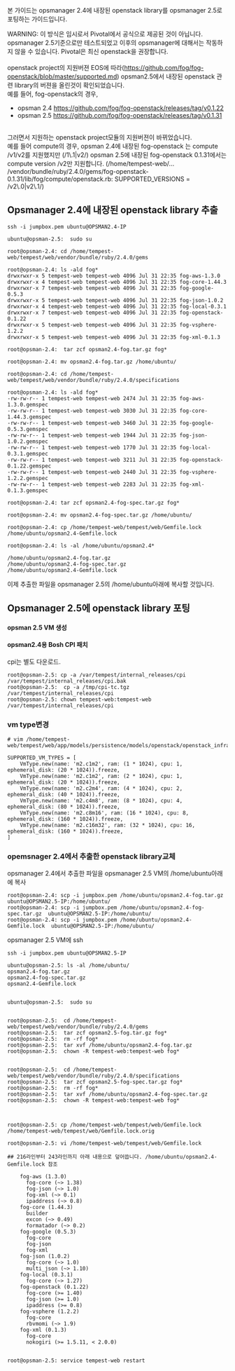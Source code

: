 본 가이드는 opsmanager 2.4에 내장된 openstack library를 opsmanager 2.5로 포팅하는 가이드입니다.<br>

WARNING: 이 방식은 임시로서 Pivotal에서 공식으로 제공된 것이 아닙니다. opsmanager 2.5기준으로만 테스트되었고 이후의 opsmanager에 대해서는 작동하지 않을 수 있습니다. Pivotal은 최신 openstack을 권장합니다. 
<br><br>
openstack project의 지원버젼 EOS에 따라(https://github.com/fog/fog-openstack/blob/master/supported.md) opsman2.5에서 내장된 openstack 관련 library의 버젼을 올린것이 확인되었습니다.<br>
예를 들어, fog-openstack의 경우,<br>
- opsman 2.4 https://github.com/fog/fog-openstack/releases/tag/v0.1.22
- opsman 2.5 https://github.com/fog/fog-openstack/releases/tag/v0.1.31
<br>
그러면서 지원하는  openstack project모듈의 지원버젼이 바뀌었습니다.<br>
예를 들어 compute의 경우, opsman 2.4에 내장된 fog-openstack 는 compute /v1/v2를  지원했지만 (/1\.1|v2/) opsman 2.5에 내장된 fog-openstack 0.1.31에서는 compute version /v2만 지원합니다. (/home/tempest-web/... /vendor/bundle/ruby/2.4.0/gems/fog-openstack-0.1.31/lib/fog/compute/openstack.rb:      SUPPORTED_VERSIONS = /v2\.0|v2\.1/)
<br>


## Opsmanager 2.4에 내장된 openstack library 추출

```
ssh -i jumpbox.pem ubuntu@OPSMAN2.4-IP

ubuntu@opsman-2.5:  sudo su

root@opsman-2.4: cd /home/tempest-web/tempest/web/vendor/bundle/ruby/2.4.0/gems

root@opsman-2.4: ls -ald fog*
drwxrwxr-x 5 tempest-web tempest-web 4096 Jul 31 22:35 fog-aws-1.3.0
drwxrwxr-x 4 tempest-web tempest-web 4096 Jul 31 22:35 fog-core-1.44.3
drwxrwxr-x 7 tempest-web tempest-web 4096 Jul 31 22:35 fog-google-0.5.3
drwxrwxr-x 5 tempest-web tempest-web 4096 Jul 31 22:35 fog-json-1.0.2
drwxrwxr-x 4 tempest-web tempest-web 4096 Jul 31 22:35 fog-local-0.3.1
drwxrwxr-x 7 tempest-web tempest-web 4096 Jul 31 22:35 fog-openstack-0.1.22
drwxrwxr-x 5 tempest-web tempest-web 4096 Jul 31 22:35 fog-vsphere-1.2.2
drwxrwxr-x 5 tempest-web tempest-web 4096 Jul 31 22:35 fog-xml-0.1.3

root@opsman-2.4:  tar zcf opsman2.4-fog.tar.gz fog*

root@opsman-2.4: mv opsman2.4-fog.tar.gz /home/ubuntu/

root@opsman-2.4: cd /home/tempest-web/tempest/web/vendor/bundle/ruby/2.4.0/specifications

root@opsman-2.4: ls -ald fog*
-rw-rw-r-- 1 tempest-web tempest-web 2474 Jul 31 22:35 fog-aws-1.3.0.gemspec
-rw-rw-r-- 1 tempest-web tempest-web 3030 Jul 31 22:35 fog-core-1.44.3.gemspec
-rw-rw-r-- 1 tempest-web tempest-web 3460 Jul 31 22:35 fog-google-0.5.3.gemspec
-rw-rw-r-- 1 tempest-web tempest-web 1944 Jul 31 22:35 fog-json-1.0.2.gemspec
-rw-rw-r-- 1 tempest-web tempest-web 1770 Jul 31 22:35 fog-local-0.3.1.gemspec
-rw-rw-r-- 1 tempest-web tempest-web 3211 Jul 31 22:35 fog-openstack-0.1.22.gemspec
-rw-rw-r-- 1 tempest-web tempest-web 2440 Jul 31 22:35 fog-vsphere-1.2.2.gemspec
-rw-rw-r-- 1 tempest-web tempest-web 2283 Jul 31 22:35 fog-xml-0.1.3.gemspec

root@opsman-2.4: tar zcf opsman2.4-fog-spec.tar.gz fog*

root@opsman-2.4: mv opsman2.4-fog-spec.tar.gz /home/ubuntu/

root@opsman-2.4: cp /home/tempest-web/tempest/web/Gemfile.lock /home/ubuntu/opsman2.4-Gemfile.lock

root@opsman-2.4: ls -al /home/ubuntu/opsman2.4*

/home/ubuntu/opsman2.4-fog.tar.gz
/home/ubuntu/opsman2.4-fog-spec.tar.gz
/home/ubuntu/opsman2.4-Gemfile.lock
```

이제 추출한 파일을 opsmanager 2.5의 /home/ubuntu아래에 복사할 것입니다.

## Opsmanager 2.5에 openstack library 포팅

#### opsman 2.5 VM 생성

#### opsman2.4용 Bosh CPI 패치
cpi는 별도  다운로드.
```
root@opsman-2.5: cp -a /var/tempest/internal_releases/cpi /var/tempest/internal_releases/cpi.bak
root@opsman-2.5:  cp -a /tmp/cpi-tc.tgz /var/tempest/internal_releases/cpi
root@opsman-2.5: chown tempest-web:tempest-web /var/tempest/internal_releases/cpi

```
### vm type변경
```
# vim /home/tempest-web/tempest/web/app/models/persistence/models/openstack/openstack_infrastructure.rb

SUPPORTED_VM_TYPES = [
    VmType.new(name: 'm2.c1m2', ram: (1 * 1024), cpu: 1, ephemeral_disk: (20 * 1024)).freeze,
    VmType.new(name: 'm2.c1m2', ram: (2 * 1024), cpu: 1, ephemeral_disk: (20 * 1024)).freeze,
    VmType.new(name: 'm2.c2m4', ram: (4 * 1024), cpu: 2, ephemeral_disk: (40 * 1024)).freeze,
    VmType.new(name: 'm2.c4m8', ram: (8 * 1024), cpu: 4, ephemeral_disk: (80 * 1024)).freeze,
    VmType.new(name: 'm2.c8m16', ram: (16 * 1024), cpu: 8, ephemeral_disk: (160 * 1024)).freeze,
    VmType.new(name: 'm2.c16m32', ram: (32 * 1024), cpu: 16, ephemeral_disk: (160 * 1024)).freeze,
]

```
### opemsnager 2.4에서 추출한 openstack library교체

opsmanager 2.4에서 추출한 파일을 opsmanager 2.5 VM의 /home/ubuntu아래에 복사
```
root@opsman-2.4: scp -i jumpbox.pem /home/ubuntu/opsman2.4-fog.tar.gz  ubuntu@OPSMAN2.5-IP:/home/ubuntu/
root@opsman-2.4: scp -i jumpbox.pem /home/ubuntu/opsman2.4-fog-spec.tar.gz  ubuntu@OPSMAN2.5-IP:/home/ubuntu/
root@opsman-2.4: scp -i jumpbox.pem /home/ubuntu/opsman2.4-Gemfile.lock  ubuntu@OPSMAN2.5-IP:/home/ubuntu/
```

opsmanager 2.5 VM에 ssh 
```
ssh -i jumpbox.pem ubuntu@OPSMAN2.5-IP

ubuntu@opsman-2.5: ls -al /home/ubuntu/
opsman2.4-fog.tar.gz
opsman2.4-fog-spec.tar.gz
opsman2.4-Gemfile.lock


ubuntu@opsman-2.5:  sudo su


root@opsman-2.5:  cd /home/tempest-web/tempest/web/vendor/bundle/ruby/2.4.0/gems
root@opsman-2.5:  tar zcf opsman2.5-fog.tar.gz fog*
root@opsman-2.5:  rm -rf fog*
root@opsman-2.5:  tar xvf /home/ubuntu/opsman2.4-fog.tar.gz
root@opsman-2.5:  chown -R tempest-web:tempest-web fog*


root@opsman-2.5:  cd /home/tempest-web/tempest/web/vendor/bundle/ruby/2.4.0/specifications
root@opsman-2.5:  tar zcf opsman2.5-fog-spec.tar.gz fog*
root@opsman-2.5:  rm -rf fog*
root@opsman-2.5:  tar xvf /home/ubuntu/opsman2.4-fog-spec.tar.gz
root@opsman-2.5:  chown -R tempest-web:tempest-web fog*



root@opsman-2.5: cp /home/tempest-web/tempest/web/Gemfile.lock /home/tempest-web/tempest/web/Gemfile.lock.orig

root@opsman-2.5: vi /home/tempest-web/tempest/web/Gemfile.lock

## 216라인부터 243라인까지 아래 내용으로 덮어씁니다. /home/ubuntu/opsman2.4-Gemfile.lock 참조

    fog-aws (1.3.0)
      fog-core (~> 1.38)
      fog-json (~> 1.0)
      fog-xml (~> 0.1)
      ipaddress (~> 0.8)
    fog-core (1.44.3)
      builder
      excon (~> 0.49)
      formatador (~> 0.2)
    fog-google (0.5.3)
      fog-core
      fog-json
      fog-xml
    fog-json (1.0.2)
      fog-core (~> 1.0)
      multi_json (~> 1.10)
    fog-local (0.3.1)
      fog-core (~> 1.27)
    fog-openstack (0.1.22)
      fog-core (>= 1.40)
      fog-json (>= 1.0)
      ipaddress (>= 0.8)
    fog-vsphere (1.2.2)
      fog-core
      rbvmomi (~> 1.9)
    fog-xml (0.1.3)
      fog-core
      nokogiri (>= 1.5.11, < 2.0.0)


root@opsman-2.5: service tempest-web restart

```

